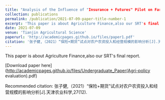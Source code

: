 ```yaml
---
title: "Analysis of the Influence of "Insurance + Futures" Pilot on Farmers' Input and Management Scale of Agricultural Resources"
collection: publications
permalink: /publication/2021-07-09-paper-title-number-1
excerpt: 'This paper is about Agriculture Finance,also our SRT's final report.'
date: 2021-07-09
venue: 'Tianjin Agricultural Science'
paperurl: 'http://academicpages.github.io/files/paper1.pdf'
citation: '张子健,（2021）“保险+期货”试点对农户农资投入和经营规模的影响分析[J].天津农业科学,27(12).'
---
```

This paper is about Agriculture Finance,also our SRT's final report.

[Download paper here](http://academicpages.github.io/files/Undergraduate_Paper(Agri-policy evaluation).pdf)

Recommended citation: 张子健,（2021）“保险+期货”试点对农户农资投入和经营规模的影响分析[J].天津农业科学,27(12).
